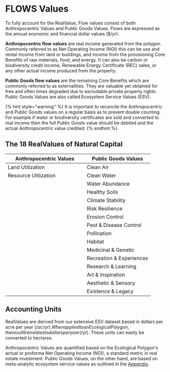 # FLOWS Values

To fully account for the RealValue, Flow values consist of both Anthropocentric Values and Public Goods Values. Flows are expressed as the annual economic and financial dollar values ($/yr).&#x20;

**Anthropocentric flow values** are real income generated from the polygon. Commonly referred to as Net Operating Income (NOI) this can be use and rental income from land or buildings, and income from the provisioning Core Benefits of raw materials, food, and energy. It can also be carbon or biodiversity credit income, Renewable Energy Certificate (REC) sales, or any other actual income produced from the property.

**Public Goods flow values** are the remaining Core Benefits which are commonly referred to as externalities. They are valuable yet obtained for free and often times degraded due to excludable private property rights. Public Goods Values are also called Ecosystem Service Values (ESV).

{% hint style="warning" %}
It is important to reconcile the Anthropocentric and Public Goods values on a regular basis as to prevent double counting. For example if water or biodiversity certificates are sold and converted to real income then the full Public Goods value should be debited and the actual Anthropocentric value credited.&#x20;
{% endhint %}

## The 18 RealValues of Natural Capital

<table><thead><tr><th width="233">Anthropocentric Values</th><th>Public Goods Values</th></tr></thead><tbody><tr><td>Land Utilization</td><td>Clean Air</td></tr><tr><td>Resource Utilization</td><td>Clean Water</td></tr><tr><td></td><td>Water Abundance</td></tr><tr><td></td><td>Healthy Soils</td></tr><tr><td></td><td>Climate Stability</td></tr><tr><td></td><td>Risk Resilience</td></tr><tr><td></td><td>Erosion Control</td></tr><tr><td></td><td>Pest &#x26; Disease Control</td></tr><tr><td></td><td>Pollination</td></tr><tr><td></td><td>Habitat</td></tr><tr><td></td><td>Medicinal &#x26; Genetic</td></tr><tr><td></td><td>Recreation &#x26; Experiences</td></tr><tr><td></td><td>Research &#x26; Learning</td></tr><tr><td></td><td>Art &#x26; Inspiration</td></tr><tr><td></td><td>Aesthetic &#x26; Sensory</td></tr><tr><td></td><td>Existence &#x26; Legacy</td></tr></tbody></table>

## Accounting Units

RealValues are derived from our extensive ESV dataset based in dollars per acre per year ($/ac/yr). When applied to an Ecological Polygon, the result translates to dollars per year ($/yr). These units can easily be converted to hectares.&#x20;

Anthropocentric Values are quantified based on the Ecological Polygon's actual or proforma Net Operating Income (NOI), a standard metric in real estate investment. Public Goods Values, on the other hand, are based on meta-analytic ecosystem service values as outlined in the [Appendix](broken-reference).
